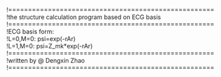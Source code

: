 !====================================================   
!the structure calculation program based on ECG basis  
!====================================================  
!ECG basis form:   
!L=0,M=0: psi=exp(-rAr)  
!L=1,M=0: psi=Z_mk*exp(-rAr)  
!====================================================  
!written by @ Dengxin Zhao  
!====================================================  

